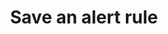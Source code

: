 ---
title: Save an alert rule
api:
  file: bazel-binopenapiopenapiopenapiopenapi.swagger.json
  operationId: SaveAlertRule2
hidden: false
---